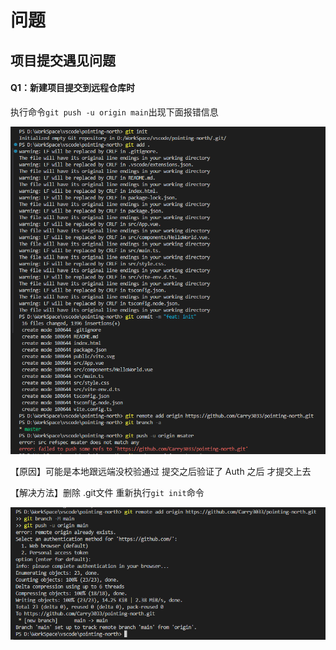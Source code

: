 # 问题

## 项目提交遇见问题

#### Q1：新建项目提交到远程仓库时

执行命令`git push -u origin main`出现下面报错信息

![image-20240218120048457](images/ISSUES/image-20240218120048457.png)

【原因】可能是本地跟远端没校验通过 提交之后验证了 Auth 之后 才提交上去

【解决方法】删除 .git文件 重新执行`git init`命令

![image-20240218120108154](images/ISSUES/image-20240218120108154.png)